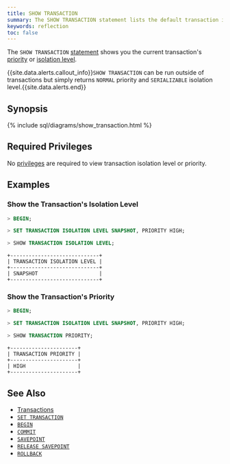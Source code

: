 ```yaml
---
title: SHOW TRANSACTION
summary: The SHOW TRANSACTION statement lists the default transaction isolation level or transaction priority for the current session or for an individual transaction.
keywords: reflection
toc: false
---
```


The `SHOW TRANSACTION` [statement](sql-statements.html) shows you the current transaction's [priority](transactions.html#transaction-priorities) or [isolation level](transactions.html#isolation-levels).

{{site.data.alerts.callout_info}}<code>SHOW TRANSACTION</code> can be run outside of transactions but simply returns <code>NORMAL</code> priority and <code>SERIALIZABLE</code> isolation level.{{site.data.alerts.end}}

<div id="toc"></div>

## Synopsis

{% include sql/diagrams/show_transaction.html %}

## Required Privileges

No [privileges](privileges.html) are required to view transaction isolation level or priority.

## Examples

### Show the Transaction's Isolation Level

~~~ sql
> BEGIN;

> SET TRANSACTION ISOLATION LEVEL SNAPSHOT, PRIORITY HIGH;

> SHOW TRANSACTION ISOLATION LEVEL;
~~~
~~~
+-----------------------------+
| TRANSACTION ISOLATION LEVEL |
+-----------------------------+
| SNAPSHOT                    |
+-----------------------------+
~~~

### Show the Transaction's Priority

~~~ sql
> BEGIN;

> SET TRANSACTION ISOLATION LEVEL SNAPSHOT, PRIORITY HIGH;

> SHOW TRANSACTION PRIORITY;
~~~
~~~
+----------------------+
| TRANSACTION PRIORITY |
+----------------------+
| HIGH                 |
+----------------------+
~~~

## See Also

- [Transactions](transactions.html)
- [`SET TRANSACTION`](set-transaction.html)
- [`BEGIN`](begin-transaction.html)
- [`COMMIT`](commit-transaction.html)
- [`SAVEPOINT`](savepoint.html)
- [`RELEASE SAVEPOINT`](release-savepoint.html)
- [`ROLLBACK`](rollback-transaction.html)